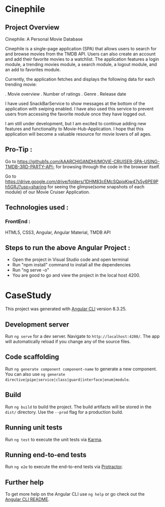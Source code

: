# Cinephile

## Project Overview

Cinephile: A Personal Movie Database

Cinephile is a single-page application (SPA) that allows users to search for and browse movies from the TMDB API. Users can also create an account and add their favorite movies to a watchlist. The application features a login module, a trending movies module, a search module, a logout module, and an add to favorites module.

Currently, the application fetches and displays the following data for each trending movie:

. Movie overview
. Number of ratings
. Genre
. Release date

I have used SnackBarService to show messages at the bottom of the application with swiping enabled. I have also used this service to prevent users from accessing the favorite module once they have logged out.

I am still under development, but I am excited to continue adding new features and functionality to Movie-Hub-Application. I hope that this application will become a valuable resource for movie lovers of all ages.

## Pro-Tip :
Go to https://github1s.com/AAARCHIGANDHI/MOVIE-CRUISER-SPA-USING-TMDB-3RD-PARTY-API- for browsing through the code in the browser itself.

Go to https://drive.google.com/drive/folders/1DHM83cEMcSQpjxKjw47s5y6PE9Ph5GRJ?usp=sharing for seeing the glimpse(some snapshots of each module) of our Movie Cruiser Application.

## Technologies used :

### FrontEnd : 
HTML5, CSS3, Angular, Angular Material, TMDB API

## Steps to run the above Angular Project : 

- Open the project in Visual Studio code and open terminal
- Run "npm install" command to install all the dependencies
- Run "ng serve -o" 
- You are good to go and view the project in the local host 4200.

# CaseStudy

This project was generated with [Angular CLI](https://github.com/angular/angular-cli) version 8.3.25.

## Development server

Run `ng serve` for a dev server. Navigate to `http://localhost:4200/`. The app will automatically reload if you change any of the source files.

## Code scaffolding

Run `ng generate component component-name` to generate a new component. You can also use `ng generate directive|pipe|service|class|guard|interface|enum|module`.

## Build

Run `ng build` to build the project. The build artifacts will be stored in the `dist/` directory. Use the `--prod` flag for a production build.

## Running unit tests

Run `ng test` to execute the unit tests via [Karma](https://karma-runner.github.io).

## Running end-to-end tests

Run `ng e2e` to execute the end-to-end tests via [Protractor](http://www.protractortest.org/).

## Further help

To get more help on the Angular CLI use `ng help` or go check out the [Angular CLI README](https://github.com/angular/angular-cli/blob/master/README.md).

